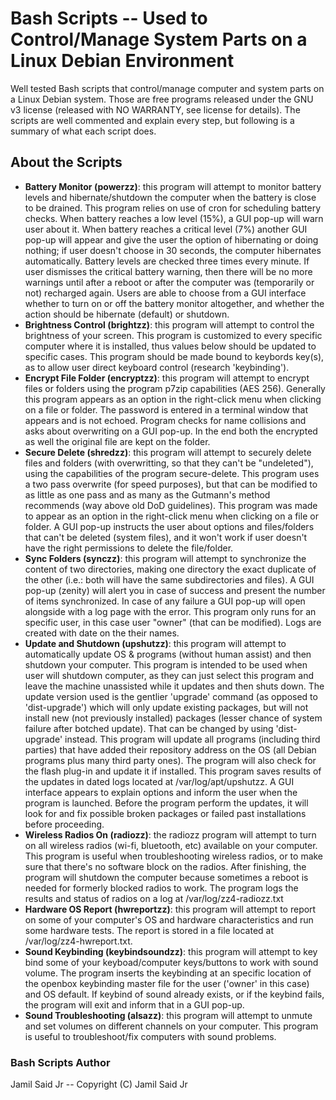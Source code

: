 # Bash Scripts -- Used to Control/Manage System Parts on a Linux Debian Environment
Well tested Bash scripts that control/manage computer and system parts on a Linux Debian system. Those are free programs released under the GNU v3 license (released with NO WARRANTY, see license for details). The scripts are well commented and explain every step, but following is a summary of what each script does.

## About the Scripts
* **Battery Monitor (powerzz)**: this program will attempt to monitor battery levels and hibernate/shutdown the computer when the battery is close to be drained. This program relies on use of cron for scheduling battery checks. When battery reaches a low level (15%), a GUI pop-up will warn user about it. When battery reaches a critical level (7%) another GUI pop-up will appear and give the user the option of hibernating or doing nothing; if user doesn't choose in 30 seconds, the computer hibernates automatically. Battery levels are checked three times every minute. If user dismisses the critical battery warning, then there will be no more warnings until after a reboot or after the computer was (temporarily or not) recharged again. Users are able to choose from a GUI interface whether to turn on or off the battery monitor altogether, and whether the action should be hibernate (default) or shutdown.
* **Brightness Control (brightzz)**: this program will attempt to control the brightness of your screen. This program is customized to every specific computer where it is installed, thus values below should be updated to specific cases. This program should be made bound to keybords key(s), as to allow user direct keyboard control (research 'keybinding').
* **Encrypt File Folder (encryptzz)**: this program will attempt to encrypt files or folders using the program p7zip capabilities (AES 256). Generally this program appears as an option in the right-click menu when clicking on a file or folder. The password is entered in a terminal window that appears and is not echoed. Program checks for name collisions and asks about overwriting on a GUI pop-up. In the end both the encrypted as well the original file are kept on the folder.
* **Secure Delete (shredzz)**: this program will attempt to securely delete files and folders (with overwritting, so that they can't be "undeleted"), using the capabilities of the program secure-delete. This program uses a two pass overwrite (for speed purposes), but that can be modified to as little as one pass and as many as the Gutmann's method recommends (way above old DoD guidelines). This program was made to appear as an option in the right-click menu when clicking on a file or folder. A GUI pop-up instructs the user about options and files/folders that can't be deleted (system files), and it won't work if user doesn't have the right permissions to delete the file/folder.
* **Sync Folders (synczz)**: this program will attempt to synchronize the content of two directories, making one directory the exact duplicate of the other (i.e.: both will have the same subdirectories and files). A GUI pop-up (zenity) will alert you in case of success and present the number of items synchronized. In case of any failure a GUI pop-up will open alongside with a log page with the error. This program only runs for an specific user, in this case user "owner" (that can be modified). Logs are created with date on the their names.
* **Update and Shutdown (upshutzz)**: this program will attempt to automatically update OS & programs (without human assist) and then shutdown your computer. This program is intended to be used when user will shutdown computer, as they can just select this program and leave the machine unassisted while it updates and then shuts down. The update version used is the gentlier 'upgrade' command (as opposed to 'dist-upgrade') which will only update existing packages, but will not install new (not previously installed) packages (lesser chance of system failure after botched update). That can be changed by using 'dist-upgrade' instead. This program will update all programs (including third parties) that have added their repository address on the OS (all Debian programs plus many third party ones). The program will also check for the flash plug-in and update it if installed. This program saves results of the updates in dated logs located at /var/log/apt/upshutzz. A GUI interface appears to explain options and inform the user when the program is launched. Before the program perform the updates, it will look for and fix possible broken packages or failed past installations before proceeding.
* **Wireless Radios On (radiozz)**: the radiozz program will attempt to turn on all wireless radios (wi-fi, bluetooth, etc) available on your computer. This program is useful when troubleshooting wireless radios, or to make sure that there's no software block on the radios. After finishing, the program will shutdown the computer because sometimes a reboot is needed for formerly blocked radios to work. The program logs the results and status of radios on a log at /var/log/zz4-radiozz.txt
* **Hardware OS Report (hwreportzz)**: this program will attempt to report on some of your computer's OS and hardware characteristics and run some hardware tests. The report is stored in a file located at /var/log/zz4-hwreport.txt.
* **Sound Keybinding (keybindsoundzz)**: this program will attempt to key bind some of your keyboad/computer keys/buttons to work with sound volume. The program inserts the keybinding at an specific location of the openbox keybinding master file for the user ('owner' in this case) and OS default. If keybind of sound already exists, or if the keybind fails, the program will exit and inform that in a GUI pop-up.
* **Sound Troubleshooting (alsazz)**: this program will attempt to unmute and set volumes on different channels on your computer. This program is useful to troubleshoot/fix computers with sound problems.

### Bash Scripts Author
Jamil Said Jr -- Copyright (C) Jamil Said Jr
